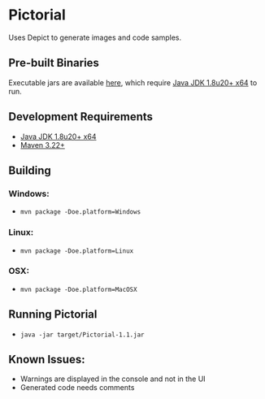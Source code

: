 Pictorial
=========

Uses Depict to generate images and code samples.

## Pre-built Binaries

Executable jars are available [here](https://openeye.box.com/s/8egmcvclk7adg2irkv15), which require [Java JDK 1.8u20+ x64](http://www.oracle.com/technetwork/java/javase/downloads/jdk8-downloads-2133151.html) to run.


## Development Requirements

* [Java JDK 1.8u20+ x64](http://www.oracle.com/technetwork/java/javase/downloads/jdk8-downloads-2133151.html)
* [Maven 3.22+](http://maven.apache.org/download.cgi)

## Building

### Windows:

* `mvn package -Doe.platform=Windows`

### Linux:

* `mvn package -Doe.platform=Linux`

### OSX:

* `mvn package -Doe.platform=MacOSX`

## Running Pictorial

* `java -jar target/Pictorial-1.1.jar`

## Known Issues:

* Warnings are displayed in the console and not in the UI
* Generated code needs comments
